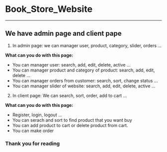 # Book_Store_Website

----

## We have admin page and client pape

1. In admin page: we can manager user, product, category, slider, orders ...

**What can you do with this page:**

* You can manager user: search, add, edit, delete, active ...
* You can manager product and category of product: search, add, edit, delete ...
* You can manager orders from customer: search, sort, change status ...
* You can manager slider of website: search, add, edit, delete, active ...


2. In client page: We can search, sort, order, add to cart ...

**What can you do with this page:**

* Register, login, logout ...
* You can serach and sort to find product that you want buy
* You can add product to cart or delete product from cart.
* You can make order

### Thank you for reading
